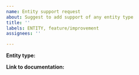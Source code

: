 ```yaml
---
name: Entity support request
about: Suggest to add support of any entity type
title: ''
labels: ENTITY, feature/improvement
assignees: ''

---
```


**Entity type:**

**Link to documentation:**
